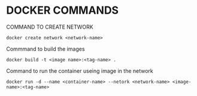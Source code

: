 
# DOCKER COMMANDS

COMMAND TO CREATE  NETWORK

```
docker create network <network-name>
```

Commmand to build the images


```
docker build -t <image name>:<tag-name> .
```

Command to run the container useing image in the network

```
docker run -d --name <container-name> --netork <network-name> <image-name>:<tag-name>
```

